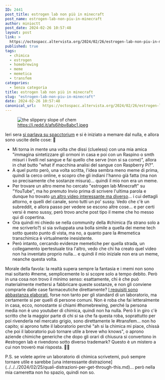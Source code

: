 ```yaml
---
ID: 2441
post_title: estrogen lab non più in minecraft
post_name: estrogen-lab-non-piu-in-minecraft
author: minioctt
post_date: 2024-02-26 10:57:48
layout: post
link: >
  https://octospacc.altervista.org/2024/02/26/estrogen-lab-non-piu-in-minecraft/
published: true
tags:
  - chimica
  - estrogen
  - homebrewing
  - meme
  - memetica
  - transfem
categories:
  - Senza categoria
title: estrogen lab non più in minecraft
slug: "estrogen-lab-non-piu-in-minecraft"
date: 2024-02-26 10:57:48
canonical_url:   https://octospacc.altervista.org/2024/02/26/estrogen-lab-non-piu-in-minecraft/
---
```

<!-- wp:image {"id":2440,"sizeSlug":"large"} -->
<figure class="wp-block-image size-large"><img src="https://octospacc.github.io/microblog-mirror/assets/uploads/2024/02/20240226_0952006635892220894490258-960x741.jpg" alt="the slippery slope of chem" class="wp-image-2440"/><figcaption class="wp-element-caption"><a href="https://i.redd.it/afs6ihbv8abc1.jpeg">https://i.redd.it/afs6ihbv8abc1.jpeg</a></figcaption></figure>
<!-- /wp:image -->

<!-- wp:paragraph -->
<p markdown="1"></p>
<!-- /wp:paragraph -->

<!-- wp:paragraph -->
<p markdown="1">Ieri sera <a href="https://matrix.to/#/!vwmDGYVJvlMFABfAUc:matrix.org/$GCoUxINPWvLeYfiERlyEhLZuRR175uNE5tCxwp9mD1w">si parlava su spacctorium</a> e si è iniziato a memare dal nulla, e allora sono uscite delle cose: 🤗</p>
<!-- /wp:paragraph -->

<!-- wp:list -->
<ul><!-- wp:list-item -->
<li>Mi torna in mente una volta che dissi (clueless) con una mia amica "immagina sintetizzare gli ormoni in casa e poi con un Raspino o smth misuri i livelli nel sangue e fai quello che serve (non si sa come)", allora in chat butto "what if macchina analisi del sangue con Raspberry Pi?".</li>
<!-- /wp:list-item -->

<!-- wp:list-item -->
<li>A quel punto però, una volta scritta, l'idea sembra meno meme di prima, quindi la cerco online, e scopro che gli indiani l'hanno già fatta (ma non so precisamente che sostanze misura)... quindi il mio non era un meme.</li>
<!-- /wp:list-item -->

<!-- wp:list-item -->
<li>Per trovare un altro meme ho cercato "estrogen lab Minecraft" su "YouTube", ma ho premuto Invio prima di scrivere l'ultima parola e dunque ho trovato <a href="https://www.youtube.com/watch?v=puAmWKLctrM">un altro video interessante ma diverso</a>... i cui dettagli attorno, e quelli del canale, sono tutti un po' sussy. Vedo che c'è un subreddit, e allora passo per vedere se escono altre cose... e per certi versi è meno sussy, però trovo anche post tipo il meme che ho messo qui di copertina.</li>
<!-- /wp:list-item -->

<!-- wp:list-item -->
<li>Ora quindi mi chiedo se nella community della #chimica (fa strano solo a me scriverlo?) si sia sviluppata una bolla simile a quella dei meme tech sotto questo punto di vista, ma no, a quanto pare la #memetica transchimica è virtualmente inesistente.</li>
<!-- /wp:list-item -->

<!-- wp:list-item -->
<li>Però intanto, cercando evidenze memetiche per quella strada, un collegamento ipertestuale tira l'altro, vedo che chi ha creato quel video non ha inventato proprio nulla... e quindi il mio iniziale non era un meme, neanche questa volta.</li>
<!-- /wp:list-item --></ul>
<!-- /wp:list -->

<!-- wp:paragraph -->
<p markdown="1">Morale della favola: la realtà supera sempre la fantasia e i memi non sono mai soltanto #meme, semplicemente lo si scopre solo a tempo debito. Però in una cosa non trovo il minimo senso: esattamente, chi è che può materialmente mettersi a fabbricare queste sostanze, e non gli conviene comprarle dalle case farmaceutiche direttamente? <a href="https://hrtcafe.net/hrtcat/guide/">I requisiti sono abbastanza elaborati</a>, forse non tanto per gli standard di un laboratorio, ma certamente si per quelli di persone comuni. Non è roba che fai letteralmente in casa, ecco, nonostante si chiami #homebrewing, perché la persona media non è uno youtuber di chimica, quindi non ha nulla. Però lì in giro c'è scritto che la maggior parte di chi si sa che fa questa roba, soprattutto per poi rivenderla nel mercato grigio, sono direttamente le #transfem... non ho capito; si aprono tutte il laboratorio perché "ah si la chimica mi piace, chissà che poi il laboratorio può tornare utile a breve who knows", o aprono aziende chimiche generiche che dopo gli orari di chiusura si convertono in #estrogen lab e rivendono sotto diverso trademark? Questo è un mistero a cui non troverò mai risposta. 😶‍🌫️</p>
<!-- /wp:paragraph -->

<!-- wp:paragraph -->
<p markdown="1">P.S. se volete aprire un laboratorio di chimica scrivetemi, può sempre tornare utile e sarebbe [una interessante distrazione](../../../2024/02/25/quali-distrazioni-per-get-through-this.md)... però nella mia cameretta non ho spazio, quindi non so.</p>
<!-- /wp:paragraph -->